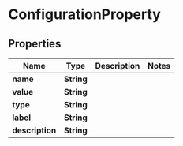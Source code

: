 

# ConfigurationProperty



## Properties

| Name | Type | Description | Notes |
|------------ | ------------- | ------------- | -------------|
|**name** | **String** |  |  |
|**value** | **String** |  |  |
|**type** | **String** |  |  |
|**label** | **String** |  |  |
|**description** | **String** |  |  |



